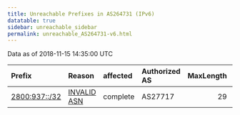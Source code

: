 ```yaml
---
title: Unreachable Prefixes in AS264731 (IPv6)
datatable: true
sidebar: unreachable_sidebar
permalink: unreachable_AS264731-v6.html
---
```


Data as of 2018-11-15 14:35:00 UTC


<div class="datatable-begin"></div>

| Prefix                                               | Reason                                                                                                | affected   | Authorized AS   |   MaxLength | Anchor                                         |   unreachable /48s |
|:-----------------------------------------------------|:------------------------------------------------------------------------------------------------------|:-----------|:----------------|------------:|:-----------------------------------------------|-------------------:|
| [2800:937::/32](https://stat.ripe.net/2800:937::/32) | [INVALID ASN](https://rpki-validator.ripe.net/announcement-preview?asn=AS264731&prefix=2800:937::/32) | complete   | AS27717         |          29 | [LACNIC](unreachable_LACNIC_RPKI_Root-v6.html) |              65536 |

<div class="datatable-end"></div>